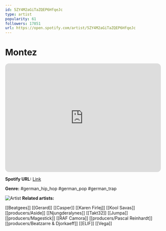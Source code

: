 ```yaml
---
id: 5ZY4M2aGiTaZQEP6HfqeJc
type: artist
popularity: 61
followers: 17851
url: https://open.spotify.com/artist/5ZY4M2aGiTaZQEP6HfqeJc
---
```

# Montez

<iframe style="border-radius:12px" src="https://open.spotify.com/embed/artist/5ZY4M2aGiTaZQEP6HfqeJc" width="100%" height="352" frameBorder="0" allowfullscreen="" allow="autoplay; clipboard-write; encrypted-media; fullscreen; picture-in-picture" loading="lazy"></iframe>

**Spotify URL:** [Link](https://open.spotify.com/artist/5ZY4M2aGiTaZQEP6HfqeJc)

**Genre:**  #german_hip_hop #german_pop #german_trap

![Artist](https://i.scdn.co/image/ab6761610000e5ebde3533a11086cb953b359fcc)
**Related artists:**

[[Beatgees]]
[[Gerard]]
[[Casper]]
[[Karen Firlej]]
[[Kool Savas]]
[[producers/Aside]]
[[Njungderalynes]]
[[Takt32]]
[[Jumpa]]
[[producers/Magestick]]
[[RAF Camora]]
[[producers/Pascal Reinhardt]]
[[producers/Beatzarre & Djorkaeff]]
[[ELIF]]
[[Vega]]
